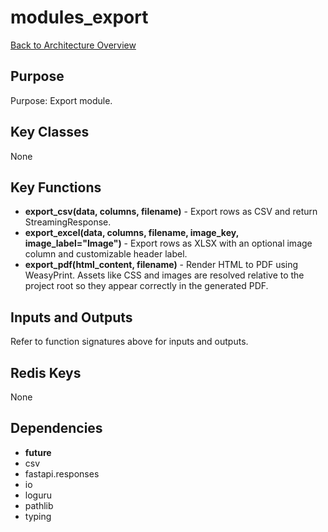 # modules_export
[Back to Architecture Overview](../README.md)

## Purpose
Purpose: Export module.

## Key Classes
None

## Key Functions
- **export_csv(data, columns, filename)** - Export rows as CSV and return StreamingResponse.
- **export_excel(data, columns, filename, image_key, image_label="Image")** - Export rows as XLSX with an optional image column and customizable header label.
- **export_pdf(html_content, filename)** - Render HTML to PDF using WeasyPrint.
  Assets like CSS and images are resolved relative to the project root so they
  appear correctly in the generated PDF.

## Inputs and Outputs
Refer to function signatures above for inputs and outputs.

## Redis Keys
None

## Dependencies
- __future__
- csv
- fastapi.responses
- io
- loguru
- pathlib
- typing
